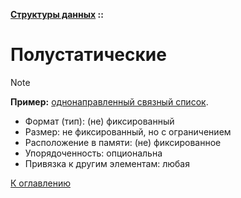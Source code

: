 **[Структуры данных](../README.md#data-structures) ::**
# Полустатические

> [!NOTE]
> **Пример:** [однонаправленный связный список](descriptions/lists.single-linked.md).

- Формат (тип): (не) фиксированный
- Размер: не фиксированный, но с ограничением
- Расположение в памяти: (не) фиксированное
- Упорядоченность: опциональна
- Привязка к другим элементам: любая

[К оглавлению](../README.md#data-structures)
